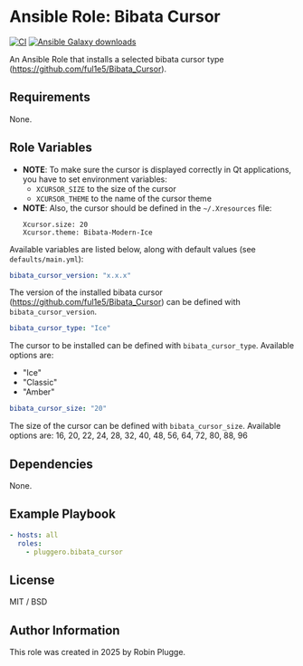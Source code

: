 # Ansible Role: Bibata Cursor

[![CI](https://github.com/pluggero/ansible-role-bibata-cursor/actions/workflows/ci.yml/badge.svg)](https://github.com/pluggero/ansible-role-bibata-cursor/actions/workflows/ci.yml) [![Ansible Galaxy downloads](https://img.shields.io/ansible/role/d/pluggero/bibata_cursor?label=Galaxy%20downloads&logo=ansible&color=%23096598)](https://galaxy.ansible.com/ui/standalone/roles/pluggero/bibata_cursor)

An Ansible Role that installs a selected bibata cursor type (https://github.com/ful1e5/Bibata_Cursor).

## Requirements

None.

## Role Variables

- **NOTE**: To make sure the cursor is displayed correctly in Qt applications, you have to set environment variables:
  - `XCURSOR_SIZE` to the size of the cursor
  - `XCURSOR_THEME` to the name of the cursor theme
- **NOTE**: Also, the cursor should be defined in the `~/.Xresources` file:
  ```
  Xcursor.size: 20
  Xcursor.theme: Bibata-Modern-Ice
  ```

Available variables are listed below, along with default values (see `defaults/main.yml`):

```yaml
bibata_cursor_version: "x.x.x"
```

The version of the installed bibata cursor (https://github.com/ful1e5/Bibata_Cursor) can be defined with `bibata_cursor_version`.

```yaml
bibata_cursor_type: "Ice"
```

The cursor to be installed can be defined with `bibata_cursor_type`.
Available options are:

- "Ice"
- "Classic"
- "Amber"

```yaml
bibata_cursor_size: "20"
```

The size of the cursor can be defined with `bibata_cursor_size`.
Available options are: 16, 20, 22, 24, 28, 32, 40, 48, 56, 64, 72, 80, 88, 96

## Dependencies

None.

## Example Playbook

```yaml
- hosts: all
  roles:
    - pluggero.bibata_cursor
```

## License

MIT / BSD

## Author Information

This role was created in 2025 by Robin Plugge.
